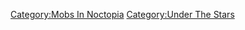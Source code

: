 [Category:Mobs In Noctopia](Category:Mobs_In_Noctopia "wikilink")
[Category:Under The Stars](Category:Under_The_Stars "wikilink")
